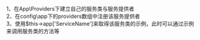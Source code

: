 1、在App\Providers下建立自己的服务类与服务提供者   
2、在config\app下的providers数组中注册该服务提供者   
3、使用$this->app['ServiceName']来取得该服务类的示例，此时可以通过示例来调用服务类的方法等   